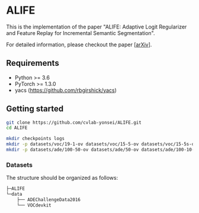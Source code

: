 # ALIFE
This is the implementation of the paper "ALIFE: Adaptive Logit Regularizer and Feature Replay for Incremental Semantic Segmentation".

For detailed information, please checkout the paper [[arXiv](https://arxiv.org/abs/2210.06816)].


## Requirements
* Python >= 3.6
* PyTorch >= 1.3.0
* yacs (https://github.com/rbgirshick/yacs)


## Getting started
```bash
git clone https://github.com/cvlab-yonsei/ALIFE.git
cd ALIFE

mkdir checkpoints logs
mkdir -p datasets/voc/19-1-ov datasets/voc/15-5-ov datasets/voc/15-5s-ov
mkdir -p datasets/ade/100-50-ov datasets/ade/50-ov datasets/ade/100-10-ov
```

### Datasets
The structure should be organized as follows:
```bash
├─ALIFE
└─data
    ├── ADEChallengeData2016
    └── VOCdevkit
```
